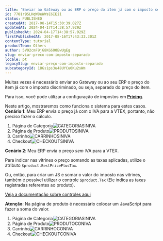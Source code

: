```yaml
---
title: 'Enviar ao Gateway ou ao ERP o preço do item já com o imposto separado'
id: 77O1rBSLHqW8eWWsE6IEii
status: PUBLISHED
createdAt: 2017-08-14T15:30:39.027Z
updatedAt: 2024-04-17T14:38:57.929Z
publishedAt: 2024-04-17T14:38:57.929Z
firstPublishedAt: 2017-08-16T17:43:33.301Z
contentType: tutorial
productTeam: Others
author: 5V92cmF9jG8KG600EwUgEg
slug: enviar-preco-com-imposto-separado
locale: pt
legacySlug: enviar-preço-com-imposto-separado
subcategoryId: 18Gsips3u48UYCu0Ku2sWm
---
```


Muitas vezes é necessário enviar ao Gateway ou ao seu ERP o preço do item já com o imposto discriminado, ou seja, separado do preço do item.

Para isso, você pode utilizar a configuração de impostos em [__Pricing__](/pt/tutorial/como-criar-taxaimposto).

Neste artigo, mostraremos como funciona o sistema para estes casos.
**Cenário 1**: Meu ERP envia o preço já com o IVA para a VTEX, portanto, não preciso fazer o cálculo.

1. Página de Categoria![CATEGORIASINIVA](//images.contentful.com/alneenqid6w5/OAT1GSzx4YUs4iuMKOsiE/61f68ef8a8f6ca0e52db228c53f0ede1/CATEGORIASINIVA.png)
2. Página de Produto![PRODUTOSINIVA](//images.contentful.com/alneenqid6w5/2RW5XMDChOo2SaWWqcGGis/658b27601bff63231565921b5ccf9d48/PRODUCTOSINIVA.png)
3. Carrinho![CARRINHOSINIVA](//images.contentful.com/alneenqid6w5/6aq95ChS2ke6yeqW8MKYWs/c6c3e4e8368a99a3ab65d0e4f8723fe3/CARRITOSINIVA.png)
4. Checkout![CHECKOUTSINIVA](//images.contentful.com/alneenqid6w5/KD05AMNlKeEE2kMY2KsKw/e7d845e01d7e758da7395d3183e96461/CHECKOUTSINIVA.png)

**Cenário 2**: Meu ERP envia o preço *sem* IVA para a VTEX.

Para indicar nas vitrines o preço somando as taxas aplicadas, utilize o atributo `$product.BestPricePlusTax`.

Ou, então, para criar um JS e somar o valor do imposto nas vitrines, também é possível utilizar o controle `$product.Tax` (Ele indica as taxas registradas referentes ao produto).

[Veja a documentação sobre controles aqui](https://developers.vtex.com/docs/guides/shelf-template-controls)

__Atenção__: Na página de produto é necessário colocar um JavaScript para fazer a soma do valor.

1. Página de Categoria![CATEGORIASINIVA](//images.contentful.com/alneenqid6w5/OAT1GSzx4YUs4iuMKOsiE/61f68ef8a8f6ca0e52db228c53f0ede1/CATEGORIASINIVA.png)
2. Página de Produto![PRODUTOCONIVA](//images.contentful.com/alneenqid6w5/1PFWNiW4lK8ogIMKMu06Gy/d3ec875da04e52f971cac61f4b10d9b2/PRODUCTOCONIVA.png)
3. Carrinho![CARRINHOCONIVA](//images.contentful.com/alneenqid6w5/52xSrXT1Pigoo4aAuwYq6A/7bdf52cfa0deb873fca1909592607fa9/CARRITOCONIVA.png)
4. Checkout![CHECKOUTCONIVA](//images.contentful.com/alneenqid6w5/6Hbi6RI704AYM0GEUUO88A/4042846eac28ac9aafa6568a9f4adcf1/CHECKOUTCONIVA.png)
